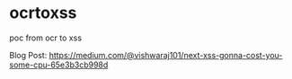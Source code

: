 # ocrtoxss
poc from ocr to xss

Blog Post:
https://medium.com/@vishwaraj101/next-xss-gonna-cost-you-some-cpu-65e3b3cb998d
